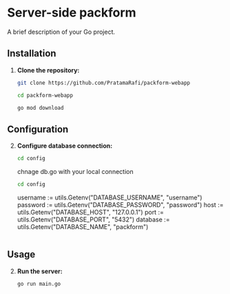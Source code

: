 # Server-side packform

A brief description of your Go project.

## Installation

1. **Clone the repository:**

   ```bash
   git clone https://github.com/PratamaRafi/packform-webapp

   cd packform-webapp

   go mod download
   ```


## Configuration
2. **Configure database connection:**
   ```bash
   cd config 
   ```
   chnage db.go with your local connection
    ```bash
   cd config 
   ```
    username := utils.Getenv("DATABASE_USERNAME", "username")
	password := utils.Getenv("DATABASE_PASSWORD", "password")
	host := utils.Getenv("DATABASE_HOST", "127.0.0.1")
	port := utils.Getenv("DATABASE_PORT", "5432")
	database := utils.Getenv("DATABASE_NAME", "packform")
   ```

## Usage
2. **Run the server:**
    ```
    go run main.go 
    ```



